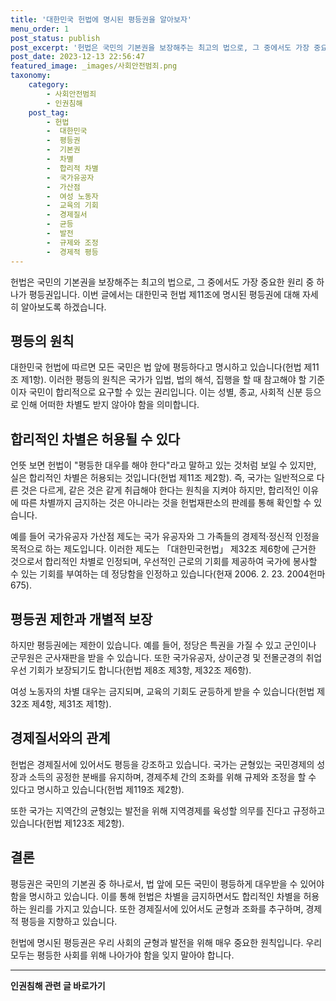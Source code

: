 ```yaml
---
title: '대한민국 헌법에 명시된 평등권을 알아보자'
menu_order: 1
post_status: publish
post_excerpt: '헌법은 국민의 기본권을 보장해주는 최고의 법으로, 그 중에서도 가장 중요한 원리 중 하나가 평등권입니다. 이번 글에서는 대한민국 헌법 제11조에 명시된 평등권에 대해 자세히 알아보도록 하겠습니다.'
post_date: 2023-12-13 22:56:47
featured_image: _images/사회안전범죄.png
taxonomy:
    category:
        - 사회안전범죄
        - 인권침해
    post_tag:
        - 헌법
        -  대한민국
        -  평등권
        -  기본권
        -  차별
        -  합리적 차별
        -  국가유공자
        -  가산점
        -  여성 노동자
        -  교육의 기회
        -  경제질서
        -  균등
        -  발전
        -  규제와 조정
        -  경제적 평등
---
```



헌법은 국민의 기본권을 보장해주는 최고의 법으로, 그 중에서도 가장 중요한 원리 중 하나가 평등권입니다. 이번 글에서는 대한민국 헌법 제11조에 명시된 평등권에 대해 자세히 알아보도록 하겠습니다. 

## 평등의 원칙 ##

대한민국 헌법에 따르면 모든 국민은 법 앞에 평등하다고 명시하고 있습니다(헌법 제11조 제1항). 이러한 평등의 원칙은 국가가 입법, 법의 해석, 집행을 할 때 참고해야 할 기준이자 국민이 합리적으로 요구할 수 있는 권리입니다. 이는 성별, 종교, 사회적 신분 등으로 인해 어떠한 차별도 받지 않아야 함을 의미합니다.

## 합리적인 차별은 허용될 수 있다 ##

언뜻 보면 헌법이 "평등한 대우를 해야 한다"라고 말하고 있는 것처럼 보일 수 있지만, 실은 합리적인 차별은 허용되는 것입니다(헌법 제11조 제2항). 즉, 국가는 일반적으로 다른 것은 다르게, 같은 것은 같게 취급해야 한다는 원칙을 지켜야 하지만, 합리적인 이유에 따른 차별까지 금지하는 것은 아니라는 것을 헌법재판소의 판례를 통해 확인할 수 있습니다.

예를 들어 국가유공자 가산점 제도는 국가 유공자와 그 가족들의 경제적·정신적 인정을 목적으로 하는 제도입니다. 이러한 제도는 「대한민국헌법」 제32조 제6항에 근거한 것으로서 합리적인 차별로 인정되며, 우선적인 근로의 기회를 제공하여 국가에 봉사할 수 있는 기회를 부여하는 데 정당함을 인정하고 있습니다(헌재 2006. 2. 23. 2004헌마675).

## 평등권 제한과 개별적 보장 ##

하지만 평등권에는 제한이 있습니다. 예를 들어, 정당은 특권을 가질 수 있고 군인이나 군무원은 군사재판을 받을 수 있습니다. 또한 국가유공자, 상이군경 및 전몰군경의 취업우선 기회가 보장되기도 합니다(헌법 제8조 제3항, 제32조 제6항).

여성 노동자의 차별 대우는 금지되며, 교육의 기회도 균등하게 받을 수 있습니다(헌법 제32조 제4항, 제31조 제1항).

## 경제질서와의 관계 ##

헌법은 경제질서에 있어서도 평등을 강조하고 있습니다. 국가는 균형있는 국민경제의 성장과 소득의 공정한 분배를 유지하며, 경제주체 간의 조화를 위해 규제와 조정을 할 수 있다고 명시하고 있습니다(헌법 제119조 제2항).

또한 국가는 지역간의 균형있는 발전을 위해 지역경제를 육성할 의무를 진다고 규정하고 있습니다(헌법 제123조 제2항).

## 결론 ##

평등권은 국민의 기본권 중 하나로서, 법 앞에 모든 국민이 평등하게 대우받을 수 있어야 함을 명시하고 있습니다. 이를 통해 헌법은 차별을 금지하면서도 합리적인 차별을 허용하는 원리를 가지고 있습니다. 또한 경제질서에 있어서도 균형과 조화를 추구하며, 경제적 평등을 지향하고 있습니다.

헌법에 명시된 평등권은 우리 사회의 균형과 발전을 위해 매우 중요한 원칙입니다. 우리 모두는 평등한 사회를 위해 나아가야 함을 잊지 말아야 합니다.
<!-- wp:separator -->
<hr class="wp-block-separator has-alpha-channel-opacity"/>
<!-- /wp:separator -->

<!-- wp:group {"backgroundColor":"base","layout":{"type":"constrained"}} -->
<div class="wp-block-group has-base-background-color has-background"><!-- wp:paragraph {"align":"center","fontSize":"medium"} -->
<p class="has-text-align-center has-large-font-size"><strong>인권침해 관련 글 바로가기</strong></p>
<!-- /wp:paragraph -->


<!-- wp:latest-posts
{"categories":[{"id":31085,"count":19,"description":"","link":"https://uknowlaw.com/category/%ec%9d%b8%ea%b6%8c%ec%b9%a8%ed%95%b4/","name":"인권침해","slug":"인권침해","taxonomy":"category","parent":0,"meta":[],"_links":{"self":[{"href":"https://uknowlaw.com/wp-json/wp/v2/categories/31085"}],"collection":[{"href":"https://uknowlaw.com/wp-json/wp/v2/categories"}],"about":[{"href":"https://uknowlaw.com/wp-json/wp/v2/taxonomies/category"}],"wp:post_type":[{"href":"https://uknowlaw.com/wp-json/wp/v2/posts?categories=31085"}],"curies":[{"name":"wp","href":"https://api.w.org/{rel}","templated":true}]}}],"postsToShow":100,"excerptLength":28,"postLayout":"grid","columns":2,"featuredImageAlign":"left","featuredImageSizeSlug":"large","fontSize":"small"} /--></div>
<!-- /wp:group -->